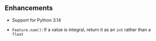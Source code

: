 ## Enhancements

- Support for Python 3.14

- `Feature.num()`: If a value is integral, return it as an `int` rather than a `float`  

